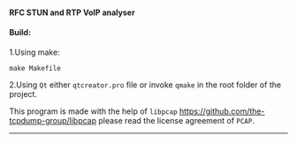 #### RFC STUN and RTP VoIP analyser

#### Build:
1.Using make:

`make Makefile`

2.Using  `Qt` either `qtcreator.pro` file or invoke `qmake` in the root folder of the project.

This program is made with the help of `libpcap` https://github.com/the-tcpdump-group/libpcap
please read the license agreement of `PCAP`.

-------------

